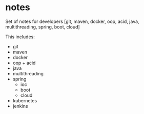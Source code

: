 # notes
Set of notes for developers [git, maven, docker, oop, acid, java, multithreading, spring, boot, cloud]

This includes:

* git
* maven
* docker
* oop + acid
* java 
* multithreading
* spring
  * ioc
  * boot
  * cloud
* kubernetes
* jenkins
